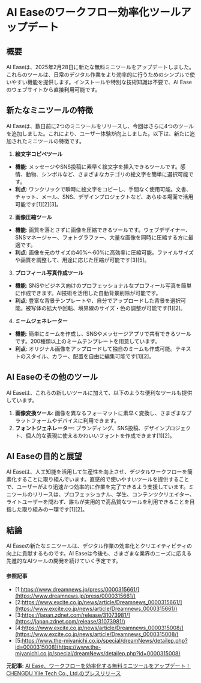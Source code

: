 # AI Easeのワークフロー効率化ツールアップデート
## 概要
AI Easeは、2025年2月28日に新たな無料ミニツールをアップデートしました。これらのツールは、日常のデジタル作業をより効率的に行うためのシンプルで使いやすい機能を提供します。インストールや特別な技術知識は不要で、AI Easeのウェブサイトから直接利用可能です。

## 新たなミニツールの特徴

AI Easeは、数日前に2つのミニツールをリリースし、今回はさらに4つのツールを追加しました。これにより、ユーザー体験が向上しました。以下は、新たに追加されたミニツールの特徴です。

1. **絵文字コピペツール**
 - **機能**: メッセージやSNS投稿に素早く絵文字を挿入できるツールです。感情、動物、シンボルなど、さまざまなカテゴリの絵文字を簡単に選択可能です。
 - **利点**: ワンクリックで瞬時に絵文字をコピーし、手間なく使用可能。文書、チャット、メール、SNS、デザインプロジェクトなど、あらゆる場面で活用可能です[1][2][3]。

2. **画像圧縮ツール**
 - **機能**: 画質を落とさずに画像を圧縮できるツールです。ウェブデザイナー、SNSマネージャー、フォトグラファー、大量な画像を同時に圧縮する方に最適です。
 - **利点**: 画像を元のサイズの40%～60%に高効率に圧縮可能。ファイルサイズや画質を調整して、用途に応じた圧縮が可能です[3][5]。

3. **プロフィール写真作成ツール**
 - **機能**: SNSやビジネス向けのプロフェッショナルなプロフィール写真を簡単に作成できます。AI技術を活用した自動背景削除が可能です。
 - **利点**: 豊富な背景テンプレートや、自分でアップロードした背景を選択可能。被写体の拡大や回転、境界線のサイズ・色の調整が可能です[1][2]。

4. **ミームジェネレーター**
 - **機能**: 簡単にミームを作成し、SNSやメッセージアプリで共有できるツールです。200種類以上のミームテンプレートを用意しています。
 - **利点**: オリジナル画像をアップロードして独自のミームも作成可能。テキストのスタイル、カラー、配置を自由に編集可能です[1][2]。

## AI Easeのその他のツール

AI Easeは、これらの新しいツールに加えて、以下のような便利なツールも提供しています。

1. **画像変換ツール**: 画像を異なるフォーマットに素早く変換し、さまざまなプラットフォームやデバイスに利用できます。
2. **フォントジェネレーター**: ブランディング、SNS投稿、デザインプロジェクト、個人的な表現に使えるかわいいフォントを作成できます[1][2]。

## AI Easeの目的と展望

AI Easeは、人工知能を活用して生産性を向上させ、デジタルワークフローを簡素化することに取り組んでいます。直感的で使いやすいツールを提供することで、ユーザーがより迅速かつ効率的に作業を完了できるよう支援しています。ミニツールのリリースは、プロフェッショナル、学生、コンテンツクリエイター、ライトユーザーを問わず、誰もが実用的で高品質なツールを利用できることを目指した取り組みの一環です[1][2]。

## 結論

AI Easeの新たなミニツールは、デジタル作業の効率化とクリエイティビティの向上に貢献するものです。AI Easeは今後も、さまざまな業界のニーズに応える先進的なAIツールの開発を続けていく予定です。

#### 参照記事
- [1:https://www.dreamnews.jp/press/0000315661/](https://www.dreamnews.jp/press/0000315661/)
- [2:https://www.excite.co.jp/news/article/Dreamnews_0000315661/](https://www.excite.co.jp/news/article/Dreamnews_0000315661/)
- [3:https://japan.zdnet.com/release/31073981/](https://japan.zdnet.com/release/31073981/)
- [4:https://www.excite.co.jp/news/article/Dreamnews_0000315008/](https://www.excite.co.jp/news/article/Dreamnews_0000315008/)
- [5:https://www.the-miyanichi.co.jp/special/dreamNews/detailep.php?id=0000315008](https://www.the-miyanichi.co.jp/special/dreamNews/detailep.php?id=0000315008)


**元記事:** [AI Ease、ワークフローを効率化する無料ミニツールをアップデート！ CHENGDU Yile Tech Co., Ltd.のプレスリリース](https://www.dreamnews.jp/press/0000315661/)